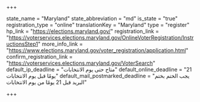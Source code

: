+++

state_name = "Maryland"
state_abbreviation = "md"
is_state = "true"
registration_type = "online"
translationKey = "Maryland"
type = "register"
hp_link = "https://elections.maryland.gov/"
registration_link = "https://voterservices.elections.maryland.gov/OnlineVoterRegistration/InstructionsStep1"
more_info_link = "https://www.elections.maryland.gov/voter_registration/application.html"
confirm_registration_link = "https://voterservices.elections.maryland.gov/VoterSearch"
default_ip_deadline = "متاح حتى يوم الانتخابات"
default_online_deadline = "21 يومًا قبل يوم الانتخابات"
default_mail_postmarked_deadline = "يجب الختم بختم البريد قبل 21 يومًا من يوم الانتخابات"

+++